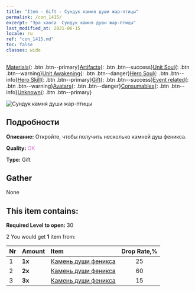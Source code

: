 ```yaml
---
title: "Item - Gift - Сундук камня души жар-птицы"
permalink: /con_1415/
excerpt: "Эра хаоса  Сундук камня души жар-птицы"
last_modified_at: 2021-06-15
locale: ru
ref: "con_1415.md"
toc: false
classes: wide
---
```

 [Materials](/ItemsRU/){: .btn .btn--primary}[Artifacts](/ItemsRU/Artifacts/){: .btn .btn--success}[Unit Soul](/ItemsRU/UnitSoul/){: .btn .btn--warning}[Unit Awakening](/ItemsRU/UnitAwakening/){: .btn .btn--danger}[Hero Soul](/ItemsRU/HeroSoul/){: .btn .btn--info}[Hero Skill](/ItemsRU/HeroSkill/){: .btn .btn--primary}[Gift](/ItemsRU/Gift/){: .btn .btn--success}[Event related](/ItemsRU/Events/){: .btn .btn--warning}[Avatars](/ItemsRU/Avatars/){: .btn .btn--danger}[Consumables](/ItemsRU/Consumables/){: .btn .btn--info}[Unknown](/ItemsRU/Unknown/){: .btn .btn--primary}

 ![Сундук камня души жар-птицы](/images/t/i_907028.png)

## Подробности
 **Описание:** Откройте, чтобы получить несколько камней душ феникса.

 **Quality:** <span style="color: #DA70D6">OK</span>

 **Type:** Gift

## Gather

  None

## This item contains:

 **Required Level to open:** 30

 2 You would get **1** item  from:

  | Nr | Amount |     Item    | Drop Rate,% |
  |:---|:-------|:------------|:---------:|
  | 1 |  **1x** | [Камень души феникса](/ItemsRU/unt_348/) | 25 | 
  | 2 |  **2x** | [Камень души феникса](/ItemsRU/unt_348/) | 60 | 
  | 3 |  **3x** | [Камень души феникса](/ItemsRU/unt_348/) | 15 | 
